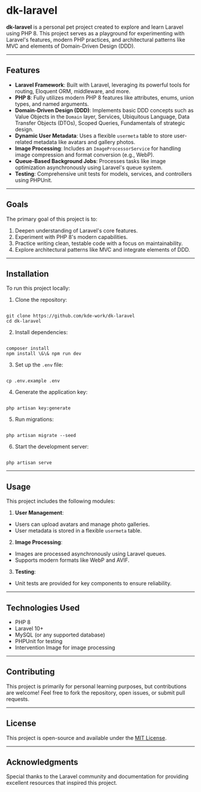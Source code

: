 # dk-laravel

**dk-laravel** is a personal pet project created to explore and learn Laravel using PHP 8. This project serves as a playground for experimenting with Laravel's features, modern PHP practices, and architectural patterns like MVC and elements of Domain-Driven Design (DDD).

---

## Features

- **Laravel Framework**: Built with Laravel, leveraging its powerful tools for routing, Eloquent ORM, middleware, and more.
- **PHP 8**: Fully utilizes modern PHP 8 features like attributes, enums, union types, and named arguments.
- **Domain-Driven Design (DDD)**: Implements basic DDD concepts such as Value Objects in the `Domain` layer, Services, Ubiquitous Language, Data Transfer Objects (DTOs), Scoped Queries, Fundamentals of strategic design.
- **Dynamic User Metadata**: Uses a flexible `usermeta` table to store user-related metadata like avatars and gallery photos.
- **Image Processing**: Includes an `ImageProcessorService` for handling image compression and format conversion (e.g., WebP).
- **Queue-Based Background Jobs**: Processes tasks like image optimization asynchronously using Laravel's queue system.
- **Testing**: Comprehensive unit tests for models, services, and controllers using PHPUnit.

---

## Goals

The primary goal of this project is to:
1. Deepen understanding of Laravel's core features.
2. Experiment with PHP 8's modern capabilities.
3. Practice writing clean, testable code with a focus on maintainability.
4. Explore architectural patterns like MVC and integrate elements of DDD.

---

## Installation

To run this project locally:

1. Clone the repository:
```

git clone https://github.com/kde-work/dk-laravel
cd dk-laravel

```

2. Install dependencies:
```

composer install
npm install \&\& npm run dev

```

3. Set up the `.env` file:
```

cp .env.example .env

```

4. Generate the application key:
```

php artisan key:generate

```

5. Run migrations:
```

php artisan migrate --seed

```

6. Start the development server:
```

php artisan serve

```

---

## Usage

This project includes the following modules:

1. **User Management**:
- Users can upload avatars and manage photo galleries.
- User metadata is stored in a flexible `usermeta` table.

2. **Image Processing**:
- Images are processed asynchronously using Laravel queues.
- Supports modern formats like WebP and AVIF.

3. **Testing**:
- Unit tests are provided for key components to ensure reliability.

---

## Technologies Used

- PHP 8
- Laravel 10+
- MySQL (or any supported database)
- PHPUnit for testing
- Intervention Image for image processing

---

## Contributing

This project is primarily for personal learning purposes, but contributions are welcome! Feel free to fork the repository, open issues, or submit pull requests.

---

## License

This project is open-source and available under the [MIT License](LICENSE).

---

## Acknowledgments

Special thanks to the Laravel community and documentation for providing excellent resources that inspired this project.
